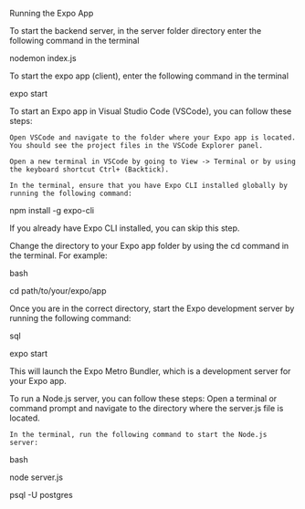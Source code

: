 Running the Expo App

To start the backend server, in the server folder directory enter the following command in the terminal

nodemon index.js

To start the expo app (client), enter the following command in the terminal

expo start

To start an Expo app in Visual Studio Code (VSCode), you can follow these steps:

    Open VSCode and navigate to the folder where your Expo app is located. You should see the project files in the VSCode Explorer panel.

    Open a new terminal in VSCode by going to View -> Terminal or by using the keyboard shortcut Ctrl+ (Backtick).

    In the terminal, ensure that you have Expo CLI installed globally by running the following command:

npm install -g expo-cli

If you already have Expo CLI installed, you can skip this step.

Change the directory to your Expo app folder by using the cd command in the terminal. For example:

bash

cd path/to/your/expo/app

Once you are in the correct directory, start the Expo development server by running the following command:

sql

expo start

This will launch the Expo Metro Bundler, which is a development server for your Expo app.

To run a Node.js server, you can follow these steps:
Open a terminal or command prompt and navigate to the directory where the server.js file is located.

    In the terminal, run the following command to start the Node.js server:

bash

node server.js

psql -U postgres
